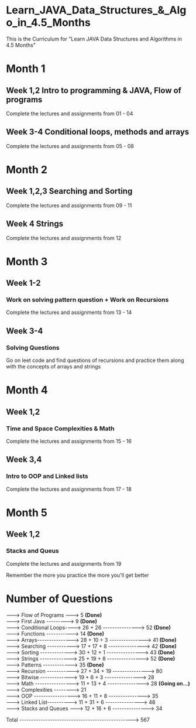 # Learn_JAVA_Data_Structures_&_Algo_in_4.5_Months
This is the Curriculum for "Learn JAVA Data Structures and Algorithms in 4.5 Months"

# Month 1
## Week 1,2 Intro to programming & JAVA, Flow of programs
Complete the lectures and assignments from 01 - 04

## Week 3-4 Conditional loops, methods and arrays 
Complete the lectures and assignments from 05 - 08

# Month 2
## Week 1,2,3 Searching and Sorting
Complete the lectures and assignments from 09 - 11

## Week 4 Strings
Complete the lectures and assignments from 12

# Month 3
## Week 1-2
### Work on solving pattern question + Work on Recursions
Complete the lectures and assignments from 13 - 14

## Week 3-4
### Solving Questions
Go on leet code and find questions of recursions and practice them along with the concepts of arrays and strings

# Month 4
## Week 1,2
### Time and Space Complexities & Math
Complete the lectures and assignments from 15 - 16

## Week 3,4
### Intro to OOP and Linked lists
Complete the lectures and assignments from 17 - 18

# Month 5
## Week 1,2
### Stacks and Queus
Complete the lectures and assignments from 19

Remember the more you practice the more you'll get better

# Number of Questions

---> Flow of Programs ---> 5  __(Done)__ <br />
---> First Java ---------> 9  __(Done)__ <br />
---> Conditional Loops----> 26 + 26 ---------------> 52 __(Done)__ <br />
---> Functions -----------> 14  __(Done)__ <br />
---> Arrays---------------> 28 + 10 + 3 ---------------> 41 __(Done)__ <br />
---> Searching -----------> 17 + 17 + 8 ---------------> 42 __(Done)__ <br />
---> Sorting -------------> 30 + 12 + 1 ---------------> 43 __(Done)__ <br />
---> Strings -------------> 25 + 19 + 8 ---------------> 52 __(Done)__ <br />
---> Patterns ------------> 35  __(Done)__ <br />
---> Recursion -----------> 27 + 34 + 19 ---------------> 80  <br />
---> Bitwise -------------> 19 + 6 + 3 ---------------> 28  <br />
---> Math ----------------> 11 + 13 + 4 ---------------> 28  __(Going on...)__ <br />
---> Complexities --------> 21  <br />
---> OOP -----------------> 16 + 11 + 8 ---------------> 35 <br />
---> Linked List----------> 11 + 31 + 6 ---------------> 48 <br />
---> Stacks and Queues ---> 12 + 16 + 6 ---------------> 34 <br />


Total ------------------------------------------------> 567


